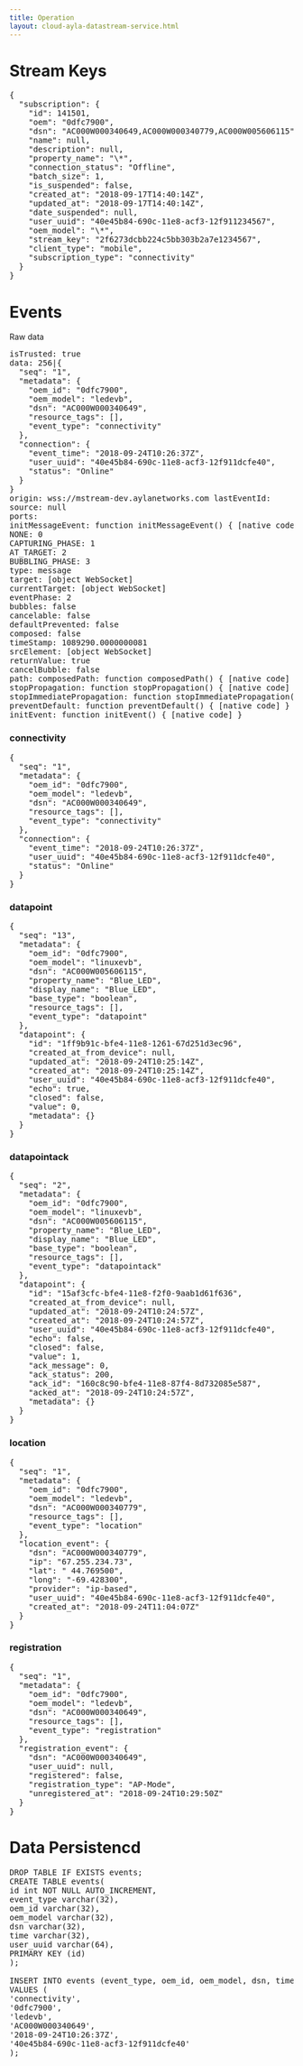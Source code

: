```yaml
---
title: Operation
layout: cloud-ayla-datastream-service.html
---
```


# Stream Keys

<pre>
{
  "subscription": {
    "id": 141501,
    "oem": "0dfc7900",
    "dsn": "AC000W000340649,AC000W000340779,AC000W005606115",
    "name": null,
    "description": null,
    "property_name": "\*",
    "connection_status": "Offline",
    "batch_size": 1,
    "is_suspended": false,
    "created_at": "2018-09-17T14:40:14Z",
    "updated_at": "2018-09-17T14:40:14Z",
    "date_suspended": null,
    "user_uuid": "40e45b84-690c-11e8-acf3-12f911234567",
    "oem_model": "\*",
    "stream_key": "2f6273dcbb224c5bb303b2a7e1234567",
    "client_type": "mobile",
    "subscription_type": "connectivity"
  }
}
</pre>

# Events

Raw data

<pre>
isTrusted: true 
data: 256|{
  "seq": "1",
  "metadata": {
    "oem_id": "0dfc7900",
    "oem_model": "ledevb",
    "dsn": "AC000W000340649",
    "resource_tags": [],
    "event_type": "connectivity"
  },
  "connection": {
    "event_time": "2018-09-24T10:26:37Z",
    "user_uuid": "40e45b84-690c-11e8-acf3-12f911dcfe40",
    "status": "Online"
  }
} 
origin: wss://mstream-dev.aylanetworks.com lastEventId: 
source: null 
ports: 
initMessageEvent: function initMessageEvent() { [native code] } 
NONE: 0 
CAPTURING_PHASE: 1 
AT_TARGET: 2 
BUBBLING_PHASE: 3 
type: message 
target: [object WebSocket] 
currentTarget: [object WebSocket] 
eventPhase: 2 
bubbles: false 
cancelable: false 
defaultPrevented: false 
composed: false 
timeStamp: 1089290.0000000081 
srcElement: [object WebSocket] 
returnValue: true 
cancelBubble: false 
path: composedPath: function composedPath() { [native code] } 
stopPropagation: function stopPropagation() { [native code] } 
stopImmediatePropagation: function stopImmediatePropagation() { [native code] } 
preventDefault: function preventDefault() { [native code] } 
initEvent: function initEvent() { [native code] }
</pre>

### connectivity

<pre>
{
  "seq": "1",
  "metadata": {
    "oem_id": "0dfc7900",
    "oem_model": "ledevb",
    "dsn": "AC000W000340649",
    "resource_tags": [],
    "event_type": "connectivity"
  },
  "connection": {
    "event_time": "2018-09-24T10:26:37Z",
    "user_uuid": "40e45b84-690c-11e8-acf3-12f911dcfe40",
    "status": "Online"
  }
} 
</pre>

### datapoint

<pre>
{
  "seq": "13",
  "metadata": {
    "oem_id": "0dfc7900",
    "oem_model": "linuxevb",
    "dsn": "AC000W005606115",
    "property_name": "Blue_LED",
    "display_name": "Blue_LED",
    "base_type": "boolean",
    "resource_tags": [],
    "event_type": "datapoint"
  },
  "datapoint": {
    "id": "1ff9b91c-bfe4-11e8-1261-67d251d3ec96",
    "created_at_from_device": null,
    "updated_at": "2018-09-24T10:25:14Z",
    "created_at": "2018-09-24T10:25:14Z",
    "user_uuid": "40e45b84-690c-11e8-acf3-12f911dcfe40",
    "echo": true,
    "closed": false,
    "value": 0,
    "metadata": {}
  }
}
</pre>

### datapointack

<pre>
{
  "seq": "2",
  "metadata": {
    "oem_id": "0dfc7900",
    "oem_model": "linuxevb",
    "dsn": "AC000W005606115",
    "property_name": "Blue_LED",
    "display_name": "Blue_LED",
    "base_type": "boolean",
    "resource_tags": [],
    "event_type": "datapointack"
  },
  "datapoint": {
    "id": "15af3cfc-bfe4-11e8-f2f0-9aab1d61f636",
    "created_at_from_device": null,
    "updated_at": "2018-09-24T10:24:57Z",
    "created_at": "2018-09-24T10:24:57Z",
    "user_uuid": "40e45b84-690c-11e8-acf3-12f911dcfe40",
    "echo": false,
    "closed": false,
    "value": 1,
    "ack_message": 0,
    "ack_status": 200,
    "ack_id": "160c8c90-bfe4-11e8-87f4-8d732085e587",
    "acked_at": "2018-09-24T10:24:57Z",
    "metadata": {}
  }
}
</pre>

### location

<pre>
{
  "seq": "1",
  "metadata": {
    "oem_id": "0dfc7900",
    "oem_model": "ledevb",
    "dsn": "AC000W000340779",
    "resource_tags": [],
    "event_type": "location"
  },
  "location_event": {
    "dsn": "AC000W000340779",
    "ip": "67.255.234.73",
    "lat": " 44.769500",
    "long": "-69.428300",
    "provider": "ip-based",
    "user_uuid": "40e45b84-690c-11e8-acf3-12f911dcfe40",
    "created_at": "2018-09-24T11:04:07Z"
  }
}
</pre>

### registration

<pre>
{
  "seq": "1",
  "metadata": {
    "oem_id": "0dfc7900",
    "oem_model": "ledevb",
    "dsn": "AC000W000340649",
    "resource_tags": [],
    "event_type": "registration"
  },
  "registration_event": {
    "dsn": "AC000W000340649",
    "user_uuid": null,
    "registered": false,
    "registration_type": "AP-Mode",
    "unregistered_at": "2018-09-24T10:29:50Z"
  }
}
</pre>

# Data Persistencd

<pre>
DROP TABLE IF EXISTS events;
CREATE TABLE events(
id int NOT NULL AUTO_INCREMENT,
event_type varchar(32),
oem_id varchar(32),
oem_model varchar(32),
dsn varchar(32),
time varchar(32),
user_uuid varchar(64),
PRIMARY KEY (id)
);

INSERT INTO events (event_type, oem_id, oem_model, dsn, time, user_uuid)
VALUES (
'connectivity',
'0dfc7900',
'ledevb',
'AC000W000340649',
'2018-09-24T10:26:37Z',
'40e45b84-690c-11e8-acf3-12f911dcfe40'
);
</pre>